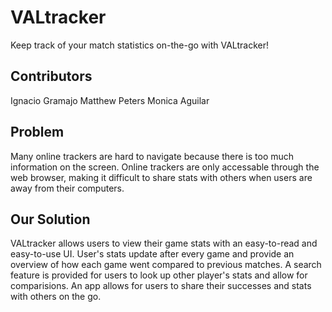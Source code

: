# VALtracker
Keep track of your match statistics on-the-go with VALtracker!

## Contributors
Ignacio Gramajo
Matthew Peters
Monica Aguilar

## Problem
Many online trackers are hard to navigate because there is too much information on the screen. Online trackers are only accessable through the web browser, making it difficult to share stats with others when users are away from their computers.

## Our Solution
VALtracker allows users to view their game stats with an easy-to-read and easy-to-use UI. User's stats update after every game and provide an overview of how each game went compared to previous matches. A search feature is provided for users to look up other player's stats and allow for comparisions. An app allows for users to share their successes and stats with others on the go.
